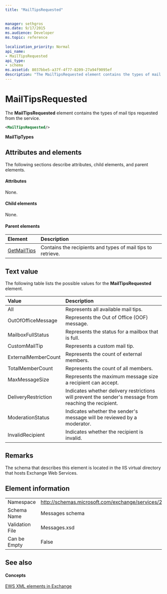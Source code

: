 ```yaml
---
title: "MailTipsRequested"
 
 
manager: sethgros
ms.date: 9/17/2015
ms.audience: Developer
ms.topic: reference
 
localization_priority: Normal
api_name:
- MailTipsRequested
api_type:
- schema
ms.assetid: 8037bbe5-a37f-4f77-8209-27a94f9095ef
description: "The MailTipsRequested element contains the types of mail tips requested from the service."
---
```


# MailTipsRequested

The **MailTipsRequested** element contains the types of mail tips requested from the service. 
  
```XML
<MailTipsRequested/>
```

 **MailTipTypes**
## Attributes and elements

The following sections describe attributes, child elements, and parent elements.
  
#### Attributes

None.
  
#### Child elements

None.
  
#### Parent elements

|**Element**|**Description**|
|:-----|:-----|
|[GetMailTips](getmailtips.md) <br/> |Contains the recipients and types of mail tips to retrieve.  <br/> |
   
## Text value

The following table lists the possible values for the **MailTipsRequested** element. 
  
|**Value**|**Description**|
|:-----|:-----|
|All  <br/> |Represents all available mail tips.  <br/> |
|OutOfOfficeMessage  <br/> |Represents the Out of Office (OOF) message.  <br/> |
|MailboxFullStatus  <br/> |Represents the status for a mailbox that is full.  <br/> |
|CustomMailTip  <br/> |Represents a custom mail tip.  <br/> |
|ExternalMemberCount  <br/> |Represents the count of external members.  <br/> |
|TotalMemberCount  <br/> |Represents the count of all members.  <br/> |
|MaxMessageSize  <br/> |Represents the maximum message size a recipient can accept.  <br/> |
|DeliveryRestriction  <br/> |Indicates whether delivery restrictions will prevent the sender's message from reaching the recipient.  <br/> |
|ModerationStatus  <br/> |Indicates whether the sender's message will be reviewed by a moderator.  <br/> |
|InvalidRecipient  <br/> |Indicates whether the recipient is invalid.  <br/> |
   
## Remarks

The schema that describes this element is located in the IIS virtual directory that hosts Exchange Web Services.
  
## Element information

|||
|:-----|:-----|
|Namespace  <br/> |http://schemas.microsoft.com/exchange/services/2006/messages  <br/> |
|Schema Name  <br/> |Messages schema  <br/> |
|Validation File  <br/> |Messages.xsd  <br/> |
|Can be Empty  <br/> |False  <br/> |
   
## See also

#### Concepts

[EWS XML elements in Exchange](ews-xml-elements-in-exchange.md)

